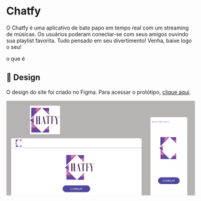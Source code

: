 # Chatfy 

O Chatfy é uma aplicativo de bate papo em tempo real com um streaming de músicas. Os usuários poderam conectar-se com seus amigos ouvindo sua playlist favorita. Tudo pensado em seu divertimento! Venha, baixe logo o seu!

o que é

## :art: Design
O design do site foi criado no Figma. Para acessar o protótipo, [clique aqui](https://www.figma.com/file/NMfhiGasw3XveWVuoIQaUw/Chatfy?node-id=0%3A1).

![Design](./assets/chatfy.PNG)

